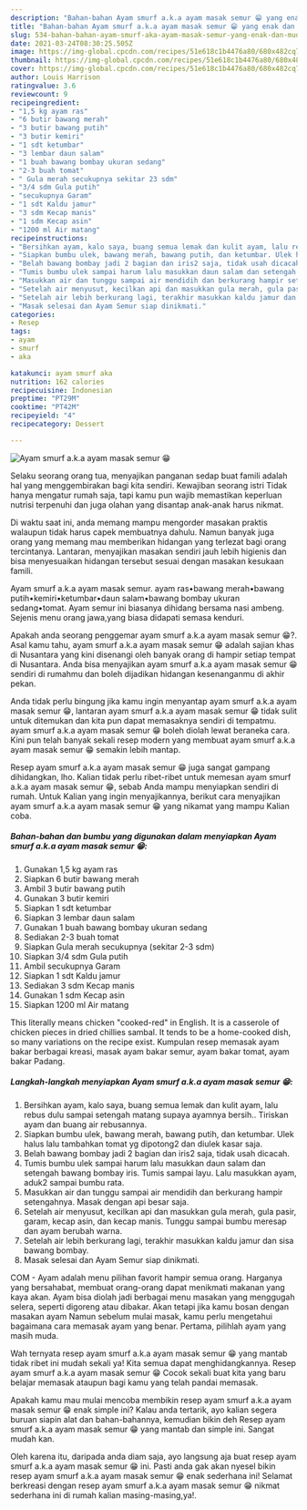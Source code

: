 ```yaml
---
description: "Bahan-bahan Ayam smurf a.k.a ayam masak semur 😁 yang enak dan Mudah Dibuat"
title: "Bahan-bahan Ayam smurf a.k.a ayam masak semur 😁 yang enak dan Mudah Dibuat"
slug: 534-bahan-bahan-ayam-smurf-aka-ayam-masak-semur-yang-enak-dan-mudah-dibuat
date: 2021-03-24T08:30:25.505Z
image: https://img-global.cpcdn.com/recipes/51e618c1b4476a80/680x482cq70/ayam-smurf-aka-ayam-masak-semur-😁-foto-resep-utama.jpg
thumbnail: https://img-global.cpcdn.com/recipes/51e618c1b4476a80/680x482cq70/ayam-smurf-aka-ayam-masak-semur-😁-foto-resep-utama.jpg
cover: https://img-global.cpcdn.com/recipes/51e618c1b4476a80/680x482cq70/ayam-smurf-aka-ayam-masak-semur-😁-foto-resep-utama.jpg
author: Louis Harrison
ratingvalue: 3.6
reviewcount: 9
recipeingredient:
- "1,5 kg ayam ras"
- "6 butir bawang merah"
- "3 butir bawang putih"
- "3 butir kemiri"
- "1 sdt ketumbar"
- "3 lembar daun salam"
- "1 buah bawang bombay ukuran sedang"
- "2-3 buah tomat"
- " Gula merah secukupnya sekitar 23 sdm"
- "3/4 sdm Gula putih"
- "secukupnya Garam"
- "1 sdt Kaldu jamur"
- "3 sdm Kecap manis"
- "1 sdm Kecap asin"
- "1200 ml Air matang"
recipeinstructions:
- "Bersihkan ayam, kalo saya, buang semua lemak dan kulit ayam, lalu rebus dulu sampai setengah matang supaya ayamnya bersih.. Tiriskan ayam dan buang air rebusannya."
- "Siapkan bumbu ulek, bawang merah, bawang putih, dan ketumbar. Ulek halus lalu tambahkan tomat yg dipotong2 dan diulek kasar saja."
- "Belah bawang bombay jadi 2 bagian dan iris2 saja, tidak usah dicacah."
- "Tumis bumbu ulek sampai harum lalu masukkan daun salam dan setengah bawang bombay iris. Tumis sampai layu. Lalu masukkan ayam, aduk2 sampai bumbu rata."
- "Masukkan air dan tunggu sampai air mendidih dan berkurang hampir setengahnya. Masak dengan api besar saja."
- "Setelah air menyusut, kecilkan api dan masukkan gula merah, gula pasir, garam, kecap asin, dan kecap manis. Tunggu sampai bumbu meresap dan ayam berubah warna."
- "Setelah air lebih berkurang lagi, terakhir masukkan kaldu jamur dan sisa bawang bombay."
- "Masak selesai dan Ayam Semur siap dinikmati."
categories:
- Resep
tags:
- ayam
- smurf
- aka

katakunci: ayam smurf aka 
nutrition: 162 calories
recipecuisine: Indonesian
preptime: "PT29M"
cooktime: "PT42M"
recipeyield: "4"
recipecategory: Dessert

---
```



![Ayam smurf a.k.a ayam masak semur 😁](https://img-global.cpcdn.com/recipes/51e618c1b4476a80/680x482cq70/ayam-smurf-aka-ayam-masak-semur-😁-foto-resep-utama.jpg)

Selaku seorang orang tua, menyajikan panganan sedap buat famili adalah hal yang menggembirakan bagi kita sendiri. Kewajiban seorang istri Tidak hanya mengatur rumah saja, tapi kamu pun wajib memastikan keperluan nutrisi terpenuhi dan juga olahan yang disantap anak-anak harus nikmat.

Di waktu  saat ini, anda memang mampu mengorder masakan praktis walaupun tidak harus capek membuatnya dahulu. Namun banyak juga orang yang memang mau memberikan hidangan yang terlezat bagi orang tercintanya. Lantaran, menyajikan masakan sendiri jauh lebih higienis dan bisa menyesuaikan hidangan tersebut sesuai dengan masakan kesukaan famili. 

Ayam smurf a.k.a ayam masak semur. ayam ras•bawang merah•bawang putih•kemiri•ketumbar•daun salam•bawang bombay ukuran sedang•tomat. Ayam semur ini biasanya dihidang bersama nasi ambeng. Sejenis menu orang jawa,yang biasa didapati semasa kenduri.

Apakah anda seorang penggemar ayam smurf a.k.a ayam masak semur 😁?. Asal kamu tahu, ayam smurf a.k.a ayam masak semur 😁 adalah sajian khas di Nusantara yang kini disenangi oleh banyak orang di hampir setiap tempat di Nusantara. Anda bisa menyajikan ayam smurf a.k.a ayam masak semur 😁 sendiri di rumahmu dan boleh dijadikan hidangan kesenanganmu di akhir pekan.

Anda tidak perlu bingung jika kamu ingin menyantap ayam smurf a.k.a ayam masak semur 😁, lantaran ayam smurf a.k.a ayam masak semur 😁 tidak sulit untuk ditemukan dan kita pun dapat memasaknya sendiri di tempatmu. ayam smurf a.k.a ayam masak semur 😁 boleh diolah lewat beraneka cara. Kini pun telah banyak sekali resep modern yang membuat ayam smurf a.k.a ayam masak semur 😁 semakin lebih mantap.

Resep ayam smurf a.k.a ayam masak semur 😁 juga sangat gampang dihidangkan, lho. Kalian tidak perlu ribet-ribet untuk memesan ayam smurf a.k.a ayam masak semur 😁, sebab Anda mampu menyiapkan sendiri di rumah. Untuk Kalian yang ingin menyajikannya, berikut cara menyajikan ayam smurf a.k.a ayam masak semur 😁 yang nikamat yang mampu Kalian coba.

<!--inarticleads1-->

##### Bahan-bahan dan bumbu yang digunakan dalam menyiapkan Ayam smurf a.k.a ayam masak semur 😁:

1. Gunakan 1,5 kg ayam ras
1. Siapkan 6 butir bawang merah
1. Ambil 3 butir bawang putih
1. Gunakan 3 butir kemiri
1. Siapkan 1 sdt ketumbar
1. Siapkan 3 lembar daun salam
1. Gunakan 1 buah bawang bombay ukuran sedang
1. Sediakan 2-3 buah tomat
1. Siapkan  Gula merah secukupnya (sekitar 2-3 sdm)
1. Siapkan 3/4 sdm Gula putih
1. Ambil secukupnya Garam
1. Siapkan 1 sdt Kaldu jamur
1. Sediakan 3 sdm Kecap manis
1. Gunakan 1 sdm Kecap asin
1. Siapkan 1200 ml Air matang


This literally means chicken &#34;cooked-red&#34; in English. It is a casserole of chicken pieces in dried chillies sambal. It tends to be a home-cooked dish, so many variations on the recipe exist. Kumpulan resep memasak ayam bakar berbagai kreasi, masak ayam bakar semur, ayam bakar tomat, ayam bakar Padang. 

<!--inarticleads2-->

##### Langkah-langkah menyiapkan Ayam smurf a.k.a ayam masak semur 😁:

1. Bersihkan ayam, kalo saya, buang semua lemak dan kulit ayam, lalu rebus dulu sampai setengah matang supaya ayamnya bersih.. Tiriskan ayam dan buang air rebusannya.
1. Siapkan bumbu ulek, bawang merah, bawang putih, dan ketumbar. Ulek halus lalu tambahkan tomat yg dipotong2 dan diulek kasar saja.
1. Belah bawang bombay jadi 2 bagian dan iris2 saja, tidak usah dicacah.
1. Tumis bumbu ulek sampai harum lalu masukkan daun salam dan setengah bawang bombay iris. Tumis sampai layu. Lalu masukkan ayam, aduk2 sampai bumbu rata.
1. Masukkan air dan tunggu sampai air mendidih dan berkurang hampir setengahnya. Masak dengan api besar saja.
1. Setelah air menyusut, kecilkan api dan masukkan gula merah, gula pasir, garam, kecap asin, dan kecap manis. Tunggu sampai bumbu meresap dan ayam berubah warna.
1. Setelah air lebih berkurang lagi, terakhir masukkan kaldu jamur dan sisa bawang bombay.
1. Masak selesai dan Ayam Semur siap dinikmati.


COM - Ayam adalah menu pilihan favorit hampir semua orang. Harganya yang bersahabat, membuat orang-orang dapat menikmati makanan yang kaya akan. Ayam bisa diolah jadi berbagai menu masakan yang menggugah selera, seperti digoreng atau dibakar. Akan tetapi jika kamu bosan dengan masakan ayam Namun sebelum mulai masak, kamu perlu mengetahui bagaimana cara memasak ayam yang benar. Pertama, pilihlah ayam yang masih muda. 

Wah ternyata resep ayam smurf a.k.a ayam masak semur 😁 yang mantab tidak ribet ini mudah sekali ya! Kita semua dapat menghidangkannya. Resep ayam smurf a.k.a ayam masak semur 😁 Cocok sekali buat kita yang baru belajar memasak ataupun bagi kamu yang telah pandai memasak.

Apakah kamu mau mulai mencoba membikin resep ayam smurf a.k.a ayam masak semur 😁 enak simple ini? Kalau anda tertarik, ayo kalian segera buruan siapin alat dan bahan-bahannya, kemudian bikin deh Resep ayam smurf a.k.a ayam masak semur 😁 yang mantab dan simple ini. Sangat mudah kan. 

Oleh karena itu, daripada anda diam saja, ayo langsung aja buat resep ayam smurf a.k.a ayam masak semur 😁 ini. Pasti anda gak akan nyesel bikin resep ayam smurf a.k.a ayam masak semur 😁 enak sederhana ini! Selamat berkreasi dengan resep ayam smurf a.k.a ayam masak semur 😁 nikmat sederhana ini di rumah kalian masing-masing,ya!.

